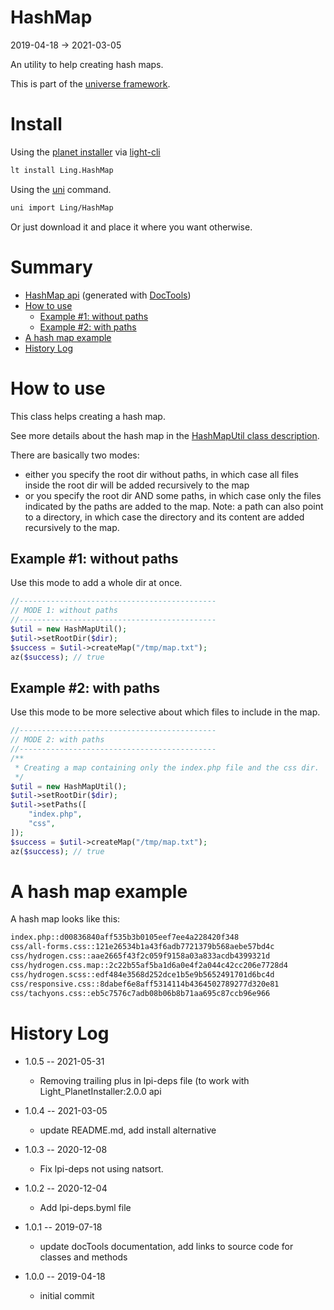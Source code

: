 HashMap
===========
2019-04-18 -> 2021-03-05



An utility to help creating hash maps.


This is part of the [universe framework](https://github.com/karayabin/universe-snapshot).


Install
==========
Using the [planet installer](https://github.com/lingtalfi/Light_PlanetInstaller) via [light-cli](https://github.com/lingtalfi/Light_Cli)
```bash
lt install Ling.HashMap
```

Using the [uni](https://github.com/lingtalfi/universe-naive-importer) command.
```bash
uni import Ling/HashMap
```

Or just download it and place it where you want otherwise.






Summary
===========
- [HashMap api](https://github.com/lingtalfi/HashMap/blob/master/doc/api/Ling/HashMap.md) (generated with [DocTools](https://github.com/lingtalfi/DocTools))
- [How to use](#how-to-use)
    - [Example #1: without paths](#example-1-without-paths)
    - [Example #2: with paths](#example-2-with-paths)
- [A hash map example](#a-hash-map-example)
- [History Log](#history-log)



How to use
===========

This class helps creating a hash map.

See more details about the hash map in the [HashMapUtil class description](https://github.com/lingtalfi/HashMap/blob/master/doc/api/Ling/HashMap/Util/HashMapUtil.md).


There are basically two modes:

- either you specify the root dir without paths, in which case all files inside the root dir will be added recursively to the map
- or you specify the root dir AND some paths, in which case only the files indicated by the paths are added to the map.
      Note: a path can also point to a directory, in which case the directory and its content are added recursively to the map.


Example #1: without paths
----------

Use this mode to add a whole dir at once.


```php
//--------------------------------------------
// MODE 1: without paths
//--------------------------------------------
$util = new HashMapUtil();
$util->setRootDir($dir);
$success = $util->createMap("/tmp/map.txt");
az($success); // true
```



Example #2: with paths
----------

Use this mode to be more selective about which files to include in the map.

```php
//--------------------------------------------
// MODE 2: with paths
//--------------------------------------------
/**
 * Creating a map containing only the index.php file and the css dir.
 */
$util = new HashMapUtil();
$util->setRootDir($dir);
$util->setPaths([
    "index.php",
    "css",
]);
$success = $util->createMap("/tmp/map.txt");
az($success); // true


```



A hash map example
===========
A hash map looks like this:

```txt
index.php::d00836840aff535b3b0105eef7ee4a228420f348
css/all-forms.css::121e26534b1a43f6adb7721379b568aebe57bd4c
css/hydrogen.css::aae2665f43f2c059f9158a03a833acdb4399321d
css/hydrogen.css.map::2c22b55af5ba1d6a0e4f2a044c42cc206e7728d4
css/hydrogen.scss::edf484e3568d252dce1b5e9b5652491701d6bc4d
css/responsive.css::8dabef6e8aff5314114b4364502789277d320e81
css/tachyons.css::eb5c7576c7adb08b06b8b71aa695c87ccb96e966
```






History Log
=============

- 1.0.5 -- 2021-05-31

    - Removing trailing plus in lpi-deps file (to work with Light_PlanetInstaller:2.0.0 api

- 1.0.4 -- 2021-03-05

    - update README.md, add install alternative

- 1.0.3 -- 2020-12-08

    - Fix lpi-deps not using natsort.

- 1.0.2 -- 2020-12-04

    - Add lpi-deps.byml file

- 1.0.1 -- 2019-07-18

    - update docTools documentation, add links to source code for classes and methods
    
- 1.0.0 -- 2019-04-18

    - initial commit